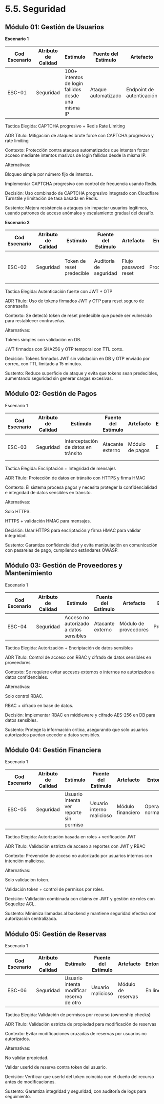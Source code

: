 # 5.5. Seguridad

## Módulo 01: Gestión de Usuarios
**Escenario 1**

| Cod Escenario | Atributo de Calidad | Estímulo | Fuente del Estímulo | Artefacto | Entorno | Respuesta | Medida de Respuesta |
| --- | --- | --- | --- | --- | --- | --- | --- |
| ESC-01 | Seguridad | 100+ intentos de login fallidos desde una misma IP | Ataque automatizado | Endpoint de autenticación | Producción | Bloqueo temporal + CAPTCHA progresivo | <0.1% éxito en ataques brute force |


Táctica Elegida: CAPTCHA progresivo + Redis Rate Limiting

ADR
Título:
Mitigación de ataques brute force con CAPTCHA progresivo y rate limiting

Contexto:
Protección contra ataques automatizados que intentan forzar acceso mediante intentos masivos de login fallidos desde la misma IP.

Alternativas:

Bloqueo simple por número fijo de intentos.

Implementar CAPTCHA progresivo con control de frecuencia usando Redis.

Decisión:
Uso combinado de CAPTCHA progresivo integrado con Cloudflare Turnstile y limitación de tasa basada en Redis.

Sustento:
Mejora resistencia a ataques sin impactar usuarios legítimos, usando patrones de acceso anómalos y escalamiento gradual del desafío.

**Escenario 2**

| Cod Escenario | Atributo de Calidad | Estímulo | Fuente del Estímulo | Artefacto | Entorno | Respuesta | Medida de Respuesta |
| --- | --- | --- | --- | --- | --- | --- | --- |
| ESC-02 | Seguridad | Token de reset predecible | Auditoría de seguridad | Flujo password reset | Producción | JWT firmados + OTP temporal | 0 incidentes reportados en 6 meses |

Táctica Elegida: Autenticación fuerte con JWT + OTP

ADR
Título:
Uso de tokens firmados JWT y OTP para reset seguro de contraseña

Contexto:
Se detectó token de reset predecible que puede ser vulnerado para restablecer contraseñas.

Alternativas:

Tokens simples con validación en DB.

JWT firmados con SHA256 y OTP temporal con TTL corto.

Decisión:
Tokens firmados JWT sin validación en DB y OTP enviado por correo, con TTL limitado a 15 minutos.

Sustento:
Reduce superficie de ataque y evita que tokens sean predecibles, aumentando seguridad sin generar cargas excesivas.

## Módulo 02: Gestión de Pagos
Escenario 1

| Cod Escenario | Atributo de Calidad | Estímulo | Fuente del Estímulo | Artefacto | Entorno | Respuesta | Medida de Respuesta |
| --- | --- | --- | --- | --- | --- | --- | --- |
| ESC-03 | Seguridad | Interceptación de datos en tránsito | Atacante externo | Módulo de pagos | En línea | Encriptación HTTPS + Validación HMAC | 100% comunicaciones encriptadas |

Táctica Elegida: Encriptación + Integridad de mensajes

ADR
Título:
Protección de datos en tránsito con HTTPS y firma HMAC

Contexto:
El sistema procesa pagos y necesita proteger la confidencialidad e integridad de datos sensibles en tránsito.

Alternativas:

Solo HTTPS.

HTTPS + validación HMAC para mensajes.

Decisión:
Usar HTTPS para encriptación y firma HMAC para validar integridad.

Sustento:
Garantiza confidencialidad y evita manipulación en comunicación con pasarelas de pago, cumpliendo estándares OWASP.

## Módulo 03: Gestión de Proveedores y Mantenimiento
Escenario 1

| Cod Escenario | Atributo de Calidad | Estímulo | Fuente del Estímulo | Artefacto | Entorno | Respuesta | Medida de Respuesta |
| --- | --- | --- | --- | --- | --- | --- | --- |
| ESC-04 | Seguridad | Acceso no autorizado a datos sensibles | Atacante externo | Módulo de proveedores | Producción | RBAC + cifrado AES-256 de datos | 0 accesos no autorizados |

Táctica Elegida: Autorización + Encriptación de datos sensibles

ADR
Título:
Control de acceso con RBAC y cifrado de datos sensibles en proveedores

Contexto:
Se requiere evitar accesos externos o internos no autorizados a datos confidenciales.

Alternativas:

Solo control RBAC.

RBAC + cifrado en base de datos.

Decisión:
Implementar RBAC en middleware y cifrado AES-256 en DB para datos sensibles.

Sustento:
Protege la información crítica, asegurando que solo usuarios autorizados puedan acceder a datos sensibles.

## Módulo 04: Gestión Financiera
Escenario 1

| Cod Escenario | Atributo de Calidad | Estímulo | Fuente del Estímulo | Artefacto | Entorno | Respuesta | Medida de Respuesta |
| --- | --- | --- | --- | --- | --- | --- | --- |
| ESC-05 | Seguridad | Usuario intenta ver reporte sin permiso | Usuario interno malicioso | Módulo financiero | Operación normal | Validación token + verificación rol | 95% bloqueos exitosos |

Táctica Elegida: Autorización basada en roles + verificación JWT

ADR
Título:
Validación estricta de acceso a reportes con JWT y RBAC

Contexto:
Prevención de acceso no autorizado por usuarios internos con intención maliciosa.

Alternativas:

Solo validación token.

Validación token + control de permisos por roles.

Decisión:
Validación combinada con claims en JWT y gestión de roles con Sequelize ACL.

Sustento:
Minimiza llamadas al backend y mantiene seguridad efectiva con autorización centralizada.

## Módulo 05: Gestión de Reservas
Escenario 1

| Cod Escenario | Atributo de Calidad | Estímulo | Fuente del Estímulo | Artefacto | Entorno | Respuesta | Medida de Respuesta |
| --- | --- | --- | --- | --- | --- | --- | --- |
| ESC-06 | Seguridad | Usuario intenta modificar reserva de otro | Usuario malicioso | Módulo de reservas | En línea | Validación de propiedad de recurso | 100% intentos rechazados |

Táctica Elegida: Validación de permisos por recurso (ownership checks)

ADR
Título:
Validación estricta de propiedad para modificación de reservas

Contexto:
Evitar modificaciones cruzadas de reservas por usuarios no autorizados.

Alternativas:

No validar propiedad.

Validar userId de reserva contra token del usuario.

Decisión:
Verificar que userId del token coincida con el dueño del recurso antes de modificaciones.

Sustento:
Garantiza integridad y seguridad, con auditoría de logs para seguimiento.
